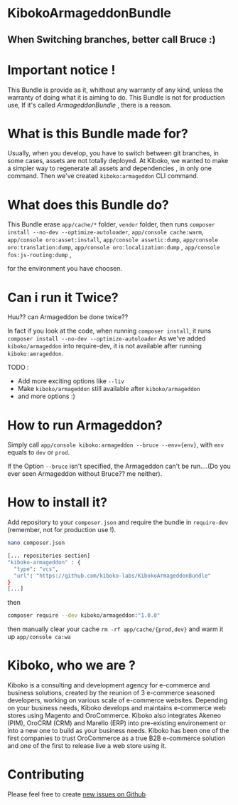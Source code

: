 # KibokoArmageddonBundle
## When Switching branches, better call Bruce :)

Important notice !
====================

This Bundle is provide as it, whithout any warranty of any kind, unless the warranty of doing what it is aiming to do.
This Bundle is not for production use, If it's called *ArmageddonBundle* , there is a reason.

What is this Bundle made for?
====================

Usually, when you develop, you have to switch between git branches, in some cases, assets are not totally deployed. 
At Kiboko, we wanted to make a simpler way to regenerate all assets and dependencies , in only one command.
Then we've created `kiboko:armageddon` CLI command.

What does this Bundle do?
====================

This Bundle erase `app/cache/*` folder, `vendor` folder, then runs 
`composer install --no-dev --optimize-autoloader`, 
`app/console cache:warm`, 
`app/console oro:asset:install`,
`app/console assetic:dump`,
`app/console oro:translation:dump`,
`app/console oro:localization:dump` , 
`app/console fos:js-routing:dump` , 

for the environment you have choosen.

Can i run it Twice?
====================
Huu?? can Armageddon be done twice??

In fact if you look at the code, when running `composer install`, it runs `composer install --no-dev --optimize-autoloader`
As we've added `kiboko/armageddon` into require-dev, it is not available after running `kiboko:amrageddon`.

TODO : 
- Add more exciting options like `--liv`
- Make `kiboko/armageddon` still available after `kiboko/armageddon`
- and more options :)

How to run Armageddon?
====================

Simply call `app/console kiboko:armageddon --bruce --env={env}`, with `env` equals to `dev` or `prod`.

If the Option `--bruce` isn't specified, the Armageddon can't be run....(Do you ever seen Armageddon without Bruce?? me neither).

How to install it?
====================

Add repository to your `composer.json` and require the bundle in `require-dev` (remember, not for production use !).
```bash
nano composer.json

[... repositories section]
"kiboko-armageddon" : {   
  "type": "vcs",
  "url": "https://github.com/kiboko-labs/KibokoArmageddonBundle"
}
[...]
```

then 
```bash
composer require --dev kiboko/armageddon:"1.0.0"
```

then manually clear your cache 
`rm -rf app/cache/{prod,dev}`
and warm it up 
`app/console ca:wa`

Kiboko, who we are ?
====================

Kiboko is a consulting and development agency for e-commerce and business solutions,
created by the reunion of 3 e-commerce seasoned developers, working on various scale
of e-commerce websites. Depending on your business needs, Kiboko develops and maintains
e-commerce web stores using Magento and OroCommerce. Kiboko also integrates Akeneo (PIM),
OroCRM (CRM) and Marello (ERP) into pre-existing environement or into a new one to build as
your business needs. Kiboko has been one of the first companies to trust OroCommerce as a
true B2B e-commerce solution and one of the first to release live a web store using it.


Contributing
====================

Please feel free to create [new issues on Github](https://github.com/kiboko-labs/KibokoArmageddonBundle/issues)